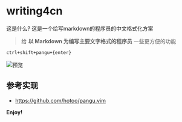 # writing4cn 

这是什么? 这是一个给写markdown的程序员的中文格式化方案

> 给 **以 Markdown 为编写主要文字格式的程序员** 一些更方便的功能

```bash
ctrl+shift+pangu+{enter}
```

![预览](https://raw.githubusercontent.com/twocucao/writing4cn/master/screenshots/7sIrBbkcdo.gif)

## 参考实现

 - https://github.com/hotoo/pangu.vim

**Enjoy!**